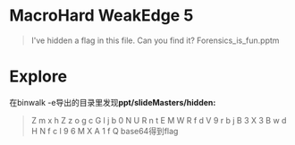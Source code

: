 # MacroHard WeakEdge 5
>I've hidden a flag in this file. Can you find it? Forensics_is_fun.pptm

# Explore
在binwalk -e导出的目录里发现**ppt/slideMasters/hidden:**
>Z m x h Z z o g c G l j b 0 N U R n t E M W R f d V 9 r b j B 3 X 3 B w d H N f c l 9 6 M X A 1 f Q
base64得到flag